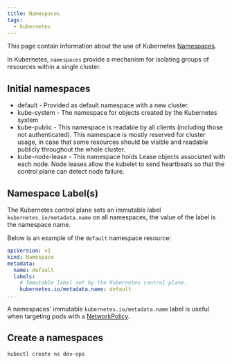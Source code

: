 ```yaml
---
title: Namespaces
tags:
  - kubernetes
---
```


This page contain information about the use of Kubernetes [Namespaces](https://kubernetes.io/docs/concepts/overview/working-with-objects/namespaces/).
<!--more-->
In Kubernetes, `namespaces` provide a mechanism for isolating groups of resources within a single cluster.


## Initial namespaces

* default - Provided as default namespace with a new cluster.
* kube-system - The namespace for objects created by the Kubernetes system
* kube-public - This namespace is readable by all clients (including those not authenticated). This namespace is mostly reserved for cluster usage, in case that some resources should be visible and readable publicly throughout the whole cluster.
* kube-node-lease - This namespace holds Lease objects associated with each node. Node leases allow the kubelet to send heartbeats so that the control plane can detect node failure.

## Namespace Label(s)

The Kubernetes control plane sets an immutable label `kubernetes.io/metadata.name` on all namespaces, the value of the label is the namespace name.

Below is an example of the `default` namespace resource:

```yaml
apiVersion: v1
kind: Namespace
metadata:
  name: default
  labels:
    # Immutable label set by the Kubernetes control plane.
    kubernetes.io/metadata.name: default
...
```

A namespaces' immutable `kubernetes.io/metadata.name` label is useful when targeting pods with a [NetworkPolicy](./network_policies). 

## Create a namespaces

```shell
kubectl create ns dev-ops
```

